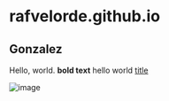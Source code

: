 # rafvelorde.github.io
## Gonzalez
Hello, world.
**bold text** hello world
[title](https://jhs.adnu.edu.ph/pluginfile.php/173231/block_html/content/AdNU-JHS-Calendar.png?time=1697173925814)

![image](https://github.com/rafvelorde/rafvelorde.github.io/assets/152232710/cb48088b-c1d7-42e5-b9c4-e4f5dfd2802a)
